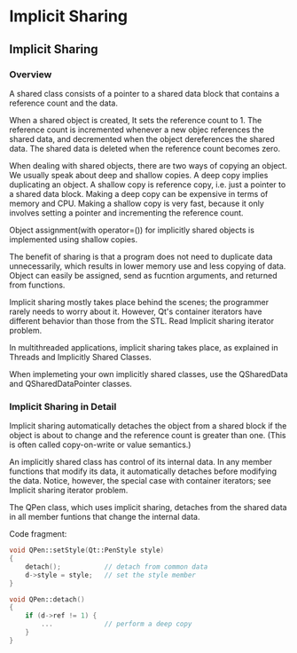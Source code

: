 # Implicit Sharing

## Implicit Sharing

### Overview

A shared class consists of a pointer to a shared data block that contains a reference count and the data.

When a shared object is created, It sets the reference count to 1. The reference count is incremented whenever a new objec references the shared data, and decremented when the object dereferences the shared data. The shared data is deleted when the reference count becomes zero.

When dealing with shared objects, there are two ways of copying an object. We usually speak about deep and shallow copies. A deep copy implies duplicating an object. A shallow copy is reference copy, i.e. just a pointer to a shared data block. Making a deep copy can be expensive in terms of memory and CPU. Making a shallow copy is very fast, because it only involves setting a pointer and incrementing the reference count.

Object assignment(with operator=()) for implicitly shared objects is implemented using shallow copies.

The benefit of sharing is that a program does not need to duplicate data unnecessarily, which results in lower memory use and less copying of data. Object can easily be assigned, send as fucntion arguments, and returned from functions.

Implicit sharing mostly takes place behind the scenes; the programmer rarely needs to worry about it. However, Qt's container iterators have different behavior than those from the STL. Read Implicit sharing iterator problem.

In multithreaded applications, implicit sharing takes place, as explained in Threads and Implicitly Shared Classes.

When implemeting your own implicitly shared classes, use the QSharedData and QSharedDataPointer classes.


### Implicit Sharing in Detail

Implicit sharing automatically detaches the object from a shared block if the object is about to change and the reference count is greater than one. (This is often called copy-on-write or value semantics.)

An implicitly shared class has control of its internal data. In any member functions that modify its data, it automatically detaches before modifying the data. Notice, however, the special case with container iterators; see Implicit sharing iterator problem. 

The QPen class, which uses implicit sharing, detaches from the shared data in all member funtions that change the internal data.

Code fragment:

```c++
void QPen::setStyle(Qt::PenStyle style)
{
    detach();           // detach from common data
    d->style = style;   // set the style member
}

void QPen::detach()
{
    if (d->ref != 1) {
        ...             // perform a deep copy
    }
}
```





